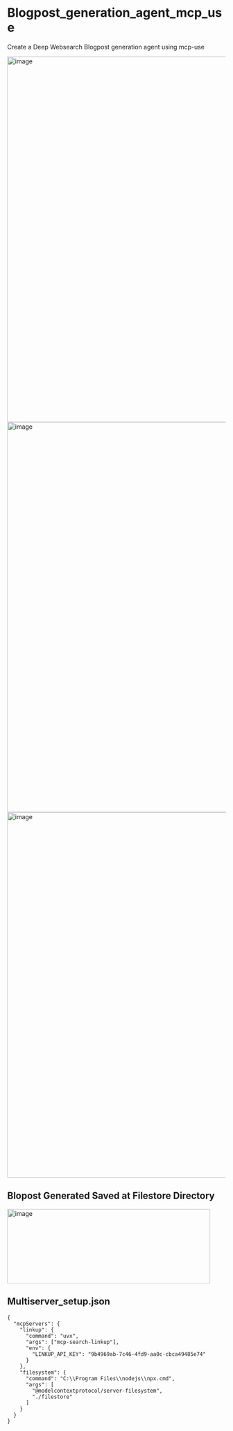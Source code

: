 # Blogpost_generation_agent_mcp_use
Create a Deep Websearch Blogpost generation agent using mcp-use


<img width="1793" height="840" alt="image" src="https://github.com/user-attachments/assets/8435ddf9-2147-49be-a620-0ca02ff94612" />


<img width="1877" height="897" alt="image" src="https://github.com/user-attachments/assets/e042cc70-090c-435d-95a4-4eccd659facb" />

<img width="1662" height="840" alt="image" src="https://github.com/user-attachments/assets/64b032fa-2986-4dfc-804e-46633561a116" />


## Blopost Generated Saved at Filestore Directory

<img width="468" height="171" alt="image" src="https://github.com/user-attachments/assets/1386a057-6406-41ec-ae82-7da1a4b11f41" />


## Multiserver_setup.json


```
{
  "mcpServers": {
    "linkup": {
      "command": "uvx",
      "args": ["mcp-search-linkup"],
      "env": {
        "LINKUP_API_KEY": "9b4969ab-7c46-4fd9-aa0c-cbca49485e74"
      }
    },
    "filesystem": {
      "command": "C:\\Program Files\\nodejs\\npx.cmd",
      "args": [
        "@modelcontextprotocol/server-filesystem",
        "./filestore"
      ]
    }
  }
}


```



